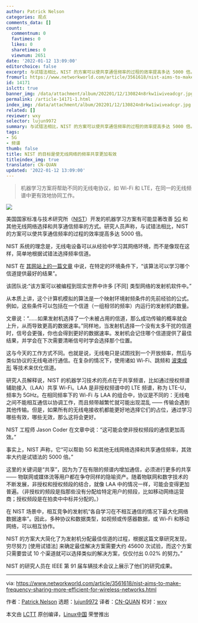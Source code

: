 ```yaml
---
author: Patrick Nelson
categories: 观点
comments_data: []
count:
  commentnum: 0
  favtimes: 0
  likes: 0
  sharetimes: 0
  viewnum: 2651
date: '2022-01-12 13:09:00'
editorchoice: false
excerpt: 与试错法相比，NIST 的方案可以使共享通信频率的过程的效率提高多达 5000 倍。
fromurl: https://www.networkworld.com/article/3561618/nist-aims-to-make-frequency-sharing-more-efficient-for-wireless-networks.html
id: 14171
islctt: true
banner_img: /data/attachment/album/202201/12/130824n8rkw1iwiveadcgr.jpg
permalink: /article-14171-1.html
index_img: /data/attachment/album/202201/12/130824n8rkw1iwiveadcgr.jpg.thumb.jpg
related: []
reviewer: wxy
selector: lujun9972
summary: 与试错法相比，NIST 的方案可以使共享通信频率的过程的效率提高多达 5000 倍。
tags:
- 5G
- 频谱
thumb: false
title: NIST 的目标是使无线网络的频率共享更加有效
titleindex_img: true
translator: CN-QUAN
updated: '2022-01-12 13:09:00'
---
```



> 
> 机器学习方案将帮助不同的无线电协议，如 Wi-Fi 和 LTE，在同一的无线频谱中更有效地协同工作。
> 
> 
> 


![](/data/attachment/album/202201/12/130824n8rkw1iwiveadcgr.jpg)


美国国家标准与技术研究所（[NIST](https://www.nist.gov/)）开发的机器学习方案有可能显著改善 [5G](https://www.networkworld.com/article/3330603/5g-versus-4g-how-speed-latency-and-application-support-differ.html) 和其他无线网络选择和共享通信频率的方式。研究人员声称，与试错法相比，NIST 的方案可以使共享通信频率的过程的效率提高多达 5000 倍。


NIST 系统的理念是，无线电设备可以从经验中学习其网络环境，而不是像现在这样，简单地根据试错法选择频率信道。


NIST 在 [其网站上的一篇文章](https://www.nist.gov/news-events/news/2020/05/nist-formula-may-help-5g-wireless-networks-efficiently-share-communications) 中说，在特定的环境条件下，“该算法可以学习哪个信道提供最好的结果”。


该团队说:“该方案可以被编程到现实世界中许多 [不同] 类型网络的发射机软件中。”


从本质上讲，这个计算机模拟的算法是一个映射环境射频条件的先前经验的公式。例如，这些条件可以包括在一个信道（一组相邻的频率）内运行的发射机的数量。


文章说：“……如果发射机选择了一个未被占用的信道，那么成功传输的概率就会上升，从而导致更高的数据速率。”同样地，当发射机选择一个没有太多干扰的信道时，信号会更强，你也会得到更好的数据速率。发射机会记住哪个信道提供了最佳结果，并学会在下次需要清晰信号时学会选择那个位置。


这与今天的工作方式不同。也就是说，无线电只是试图找到一个开放频率，然后与类似协议的无线电进行通信。在复杂的情况下，使用诸如 Wi-Fi、跳频和 [波束成形](https://www.networkworld.com/article/3445039/beamforming-explained-how-it-makes-wireless-communication-faster.html) 等技术来优化信道。


研究人员解释说，NIST 的机器学习技术的亮点在于共享频谱，比如通过授权频谱辅助接入（LAA）共享 Wi-Fi。LAA 是非授权频谱中的 LTE 频谱，称为 LTE-U，频率为 5GHz。在相同频率下的 Wi-Fi 与 LAA 的组合中，协议是不同的：无线电之间不能相互通信以协调工作，而且频带越繁忙就可能出现混乱 —— 传输会遇到其他传输。但是，如果所有的无线电接收机都能更好地选择它们的占位，通过学习哪些有效，哪些无效，那么这将会更好。


NIST 工程师 Jason Coder 在文章中说：“这可能会使非授权频段的通信更加高效。”


事实上，NIST 声称，它“可以帮助 5G 和其他无线网络选择和共享通信频率，其效率大约是试错法的 5000 倍。”


这里的关键词是“共享”，因为为了在有限的频谱内增加通信，必须进行更多的共享 —— 物联网或媒体流等用户都在争夺同样的隐喻资产。随着物联网和数字技术的不断发展，非授权和授权频段的结合，就像 LAA 中的情况一样，可能会变得更加普遍。（非授权的频段是指那些没有分配给特定用户的频段，比如移动网络运营商；授权频段是在拍卖中中标并分配的。）


在 NIST 场景中，相互竞争的发射机“各自学习在不相互通信的情况下最大化网络数据速率”。因此，多种协议和数据类型，如视频或传感器数据，或 Wi-Fi 和移动网络，可以相互协作。


NIST 的方案大大简化了为发射机分配最佳信道的过程，根据这篇文章研究发现，穷尽努力 [使用试错法] 来确定最佳解决方案需要大约 45600 次试验，而这个方案只需要尝试 10 个渠道就可以选择类似的解决方案，仅仅付出 0.02% 的努力。”


NIST 的研究人员在 IEEE 第 91 届车辆技术会议上展示了他们的研究成果。




---


via: <https://www.networkworld.com/article/3561618/nist-aims-to-make-frequency-sharing-more-efficient-for-wireless-networks.html>


作者：[Patrick Nelson](https://www.networkworld.com/author/Patrick-Nelson/) 选题：[lujun9972](https://github.com/lujun9972) 译者：[CN-QUAN](https://github.com/CN-QUAN) 校对：[wxy](https://github.com/wxy)


本文由 [LCTT](https://github.com/LCTT/TranslateProject) 原创编译，[Linux中国](https://linux.cn/) 荣誉推出